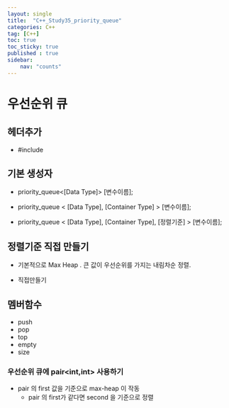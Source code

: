 ```yaml
---
layout: single
title:  "C++_Study35_priority_queue"
categories: C++
tag: [C++]
toc: true
toc_sticky: true
published : true
sidebar:
    nav: "counts"  
---
```


# 우선순위 큐

## 헤더추가

* #include <queue>

## 기본 생성자

* priority_queue<[Data Type]> [변수이름];

* priority_queue < [Data Type], [Container Type] > [변수이름];

* priority_queue < [Data Type], [Container Type], [정렬기준] > [변수이름];

## 정렬기준 직접 만들기

* 기본적으로 Max Heap . 큰 값이 우선순위를 가지는 내림차순 정렬.

* 직접만들기

## 멤버함수

* push
* pop
* top
* empty
* size

### 우선순위 큐에 pair<int,int> 사용하기 

* pair 의 first 값을 기준으로 max-heap 이 작동
    * pair 의 first가 같다면 second 을 기준으로 정렬

